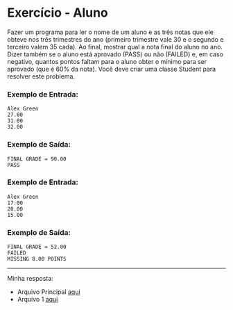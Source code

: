 # Exercício - Aluno

Fazer um programa para ler o nome de um aluno e as três notas que ele obteve nos três trimestres do ano (primeiro trimestre vale 30 e o segundo e terceiro valem 35 cada). Ao final, mostrar qual a nota final do aluno no
ano. Dizer também se o aluno está aprovado (PASS) ou não (FAILED) e, em caso negativo, quantos pontos faltam para o aluno obter o mínimo para ser aprovado (que é 60% da nota). Você deve criar uma classe Student para resolver este problema.

### Exemplo de Entrada:

```
Alex Green
27.00
31.00
32.00
```

### Exemplo de Saída:

```
FINAL GRADE = 90.00
PASS
```
### Exemplo de Entrada:

```
Alex Green
17.00
20.00
15.00
```

### Exemplo de Saída:

```
FINAL GRADE = 52.00
FAILED
MISSING 8.00 POINTS
```

---

Minha resposta:
- Arquivo Principal [aqui](https://github.com/JonathanBarr0s/Udemy-Java/blob/main/Se%C3%A7%C3%A3o%2008%20-%20Introdu%C3%A7%C3%A3o%20%C3%A0%20POO/01.%20%C3%81rea%20do%20Tri%C3%A2ngulo/AreaDoTriangulo/src/Program.java)
- Arquivo 1 [aqui](https://github.com/JonathanBarr0s/Udemy-Java/blob/main/Se%C3%A7%C3%A3o%2008%20-%20Introdu%C3%A7%C3%A3o%20%C3%A0%20POO/01.%20%C3%81rea%20do%20Tri%C3%A2ngulo/AreaDoTriangulo/src/entities/Rectangle.java)


